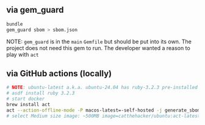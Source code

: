 ##  via gem_guard

```sh
bundle
gem_guard sbom > sbom.json
```

NOTE: `gem_guard` is in the `main` `Gemfile` but should be put into its own.
The project does not need this gem to run. The developer wanted a reason to
play with `act`

## via GitHub actions (locally)
```sh
# NOTE: ubuntu-latest a.k.a. ubuntu-24.04 has ruby-3.2.3 pre-installed
# asdf install ruby 3.2.3
# start docker
brew install act
act --action-offline-mode -P macos-latest=-self-hosted -j generate_sbom
# select Medium size image: ~500MB image=catthehacker/ubuntu:act-latest
```
